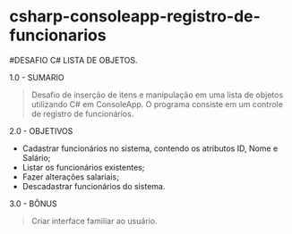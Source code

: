 # csharp-consoleapp-registro-de-funcionarios
#DESAFIO C# LISTA DE OBJETOS.

1.0 - SUMARIO
> Desafio de inserção de itens e manipulação em uma lista de objetos utilizando C# em ConsoleApp.
> O programa consiste em um controle de registro de funcionários.

2.0 - OBJETIVOS
- Cadastrar funcionários no sistema, contendo os atributos ID, Nome e Salário;
- Listar os funcionários existentes;
- Fazer alterações salariais;
- Descadastrar funcionários do sistema.

3.0 - BÔNUS
> Criar interface familiar ao usuário.



